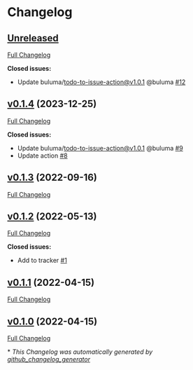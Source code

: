 # Changelog

## [Unreleased](https://github.com/buluma/ansible-role-metricbeat/tree/HEAD)

[Full Changelog](https://github.com/buluma/ansible-role-metricbeat/compare/v0.1.4...HEAD)

**Closed issues:**

- Update buluma/todo-to-issue-action@v1.0.1 @buluma [\#12](https://github.com/buluma/ansible-role-metricbeat/issues/12)

## [v0.1.4](https://github.com/buluma/ansible-role-metricbeat/tree/v0.1.4) (2023-12-25)

[Full Changelog](https://github.com/buluma/ansible-role-metricbeat/compare/v0.1.3...v0.1.4)

**Closed issues:**

- Update buluma/todo-to-issue-action@v1.0.1 @buluma [\#9](https://github.com/buluma/ansible-role-metricbeat/issues/9)
- Update action [\#8](https://github.com/buluma/ansible-role-metricbeat/issues/8)

## [v0.1.3](https://github.com/buluma/ansible-role-metricbeat/tree/v0.1.3) (2022-09-16)

[Full Changelog](https://github.com/buluma/ansible-role-metricbeat/compare/v0.1.2...v0.1.3)

## [v0.1.2](https://github.com/buluma/ansible-role-metricbeat/tree/v0.1.2) (2022-05-13)

[Full Changelog](https://github.com/buluma/ansible-role-metricbeat/compare/v0.1.1...v0.1.2)

**Closed issues:**

- Add to tracker [\#1](https://github.com/buluma/ansible-role-metricbeat/issues/1)

## [v0.1.1](https://github.com/buluma/ansible-role-metricbeat/tree/v0.1.1) (2022-04-15)

[Full Changelog](https://github.com/buluma/ansible-role-metricbeat/compare/v0.1.0...v0.1.1)

## [v0.1.0](https://github.com/buluma/ansible-role-metricbeat/tree/v0.1.0) (2022-04-15)

[Full Changelog](https://github.com/buluma/ansible-role-metricbeat/compare/9099d39d957d133948f0e47a84119c290e52b45d...v0.1.0)



\* *This Changelog was automatically generated by [github_changelog_generator](https://github.com/github-changelog-generator/github-changelog-generator)*
